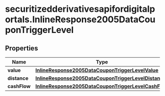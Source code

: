 # securitizedderivativesapifordigitalportals.InlineResponse2005DataCouponTriggerLevel

## Properties

Name | Type | Description | Notes
------------ | ------------- | ------------- | -------------
**value** | [**InlineResponse2005DataCouponTriggerLevelValue**](InlineResponse2005DataCouponTriggerLevelValue.md) |  | [optional] 
**distance** | [**InlineResponse2005DataCouponTriggerLevelDistance**](InlineResponse2005DataCouponTriggerLevelDistance.md) |  | [optional] 
**cashFlow** | [**InlineResponse2005DataCouponTriggerLevelCashFlow**](InlineResponse2005DataCouponTriggerLevelCashFlow.md) |  | [optional] 


